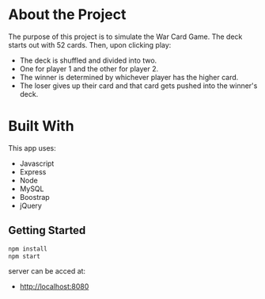 # About the Project

The purpose of this project is to simulate the War Card Game. The deck starts out with 52 cards. Then, upon clicking play:
 - The deck is shuffled and divided into two. 
 - One for player 1 and the other for player 2. 
 - The winner is determined by whichever player has the higher card. 
 - The loser gives up their card and that card gets pushed into the winner's deck.

 # Built With

This app uses:

- Javascript
- Express
- Node
- MySQL
- Boostrap
- jQuery 

## Getting Started

```javascript
npm install
npm start
```

server can be acced at:

- [http://localhost:8080](http://localhost:8080)


